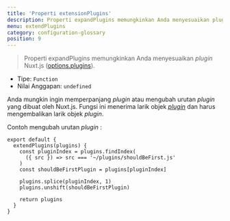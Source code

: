 ```yaml
---
title: 'Properti extensionPlugins'
description: Properti expandPlugins memungkinkan Anda menyesuaikan plugin Nuxt.js.
menu: extendPlugins
category: configuration-glossary
position: 9
---
```


> Properti expandPlugins memungkinkan Anda menyesuaikan _plugin_ Nuxt.js ([options.plugins](/docs/2.x/configuration-glossary/configuration-plugins)).

- Tipe: `Function`
- Nilai Anggapan: `undefined`

Anda mungkin ingin memperpanjang _plugin_ atau mengubah urutan _plugin_ yang dibuat oleh Nuxt.js. Fungsi ini menerima larik objek [_plugin_](/docs/2.x/x/configuration-glossary/configuration-plugins) dan harus mengembalikan larik objek _plugin_.

Contoh mengubah urutan _plugin_ :

```js{}[nuxt.config.js]
export default {
  extendPlugins(plugins) {
    const pluginIndex = plugins.findIndex(
      ({ src }) => src === '~/plugins/shouldBeFirst.js'
    )
    const shouldBeFirstPlugin = plugins[pluginIndex]

    plugins.splice(pluginIndex, 1)
    plugins.unshift(shouldBeFirstPlugin)

    return plugins
  }
}
```

